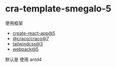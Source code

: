 # cra-template-smegalo-5

使用框架

- [create-react-app@5](https://github.com/facebook/create-react-app)
- [@craco/craco@7](https://github.com/dilanx/craco)
- [tailwindcss@3](https://tailwindcss.com/docs/installation/using-postcss)
- [webpack@5](https://github.com/webpack/webpack)

默认是 使用 antd4
